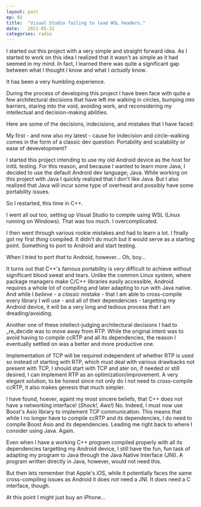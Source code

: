 ```yaml
---
layout: post
ep: 03
title:  "Visual Studio failing to load WSL headers."
date:   2021-05-31
categories: radio
---
```


I started out this project with a very simple and straight forward idea. As I started to work on 
this idea I realized that it wasn't as simple as it had seemed in my mind. In fact, I learned there 
was quite a significant gap between what I thought I know and what I _actually_ know.

It  has been a very humbling experience.

<!--end_preview-->

During the process of developing this project I have been face with quite a few architectural 
decisions that have left me walking in circles, bumping into barriers, staring into the void, 
avoiding work, and reconsidering my intellectual and decision-making abilities.

Here are some of the decisions, indecisions, and mistakes that I have faced:

My first - and now also my latest - cause for indecision and circle-walking comes in the form of a 
classic dev question: Portability and scalability or ease of devevelopment?

I started this project intending to use my old Android device as the host for initiL testing. For 
this reason, and because I wanted to learn more Java, I decided to use the default
Android dev language; Java. While working on this project with Java I quickly realized that I don't
like Java. But I also realized that Java will incur some type of overhead and possibly have 
some portability issues.

So I restarted, this time in C++. 

I went all out too, setting up Visual Studio to compile using WSL (Linux running on Windows). That 
was too much. I overcomplicated.

I then went through various rookie mistakes and had to learn a lot. I finally got my first _thing_ 
compiled. It didn't do much but it would serve as a starting point. Something to port to Android and
start testing.

When I tried to port _that_ to Android, however... Oh, boy... 

It turns out that C++'s famous portability is _very_ difficult to achieve without significant blood 
sweat and tears. Unlike the common Linux system, where package managers make C/C++ libraries easily
accessible, Android requires a whole lot of compiling and later adapting to run with Java native. 
And while I _believe_ - a _classic_ mistake - that I am able to cross-compile every library I
will use - and all of their dependencies - targetting my Android device, it will be a very long and
tedious process that I am dreading/avoiding.

Another one of these intellect-judging architectural decisions I had to _re_decide was to move away 
from RTP. While the original intent was to avoid having to compile ccRTP and all its dependencies, 
the reason I eventually settled on was a better and more productive one.

Implementation of TCP will be required independent of whether RTP is used so instead of starting 
with RTP, which must deal with various drawbacks not present with TCP, I should start with TCP and
ater on, if needed or still desired, I can implement RTP as an optimization/improvement. 
A very elegant solution, to be honest since not only do I not need to cross-compile ccRTP, it also 
makes genesis that much simpler.

I have found, hoever, againt my most sincere beliefs, that C++ does not have a networking interface!
(_Shock!, Awe!_) No. Indeed, I must now use Boost's Asio library to implement TCP communication. 
This means that while I no longer have to compile ccRTP and _its_ dependencies, I do need to compile
Boost Asio and _its_ dependencies. Leading me right back to where I consider using Java. Again.

Even when I have a working C++ program compiled properly with all its dependencies targetting my 
Android device, I still have the fun, fun task of adapting my program to Java through the 
Java Native Interface (JNI). A program written directly in Java, however, would not need this.

But then lets remember that Apple's iOS, while it potentially faces the same cross-compiling issues
as Android it does _not_ need a JNI. It _does_ need a C interface, though.

At this point I might just buy an iPhone...